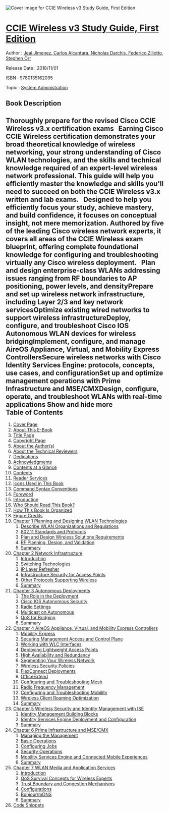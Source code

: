 ![Cover image for CCIE Wireless v3 Study Guide, First Edition](https://imgdetail.ebookreading.net/cover/cover/system_admin/EB9780135162095.jpg)

[CCIE Wireless v3 Study Guide, First Edition](https://ebookreading.net/view/book/CCIE+Wireless+v3+Study+Guide%2C+First+Edition-EB9780135162095_1.html "CCIE Wireless v3 Study Guide, First Edition")
====================================================================================================================

Author : [Jeal Jimenez](https://ebookreading.net/search/author/Jeal+Jimenez),[ Carlos Alcantara](https://ebookreading.net/search/author/+Carlos+Alcantara),[ Nicholas Darchis](https://ebookreading.net/search/author/+Nicholas+Darchis),[ Federico Ziliotto](https://ebookreading.net/search/author/+Federico+Ziliotto),[ Stephen Orr](https://ebookreading.net/search/author/+Stephen+Orr)

Release Date : 2018/11/01

ISBN : 9780135162095

Topic : [System Administration](https://ebookreading.net/search/category/system-administration)

Book Description
-----------------

 Thoroughly prepare for the revised Cisco CCIE Wireless v3.x certification exams
 
Earning Cisco CCIE Wireless certification demonstrates your broad theoretical knowledge of wireless networking, your strong understanding of Cisco WLAN technologies, and the skills and technical knowledge required of an expert-level wireless network professional. This guide will help you efficiently master the knowledge and skills you'll need to succeed on both the CCIE Wireless v3.x written and lab exams.
 
Designed to help you efficiently focus your study, achieve mastery, and build confidence, it focuses on conceptual insight, not mere memorization. Authored by five of the leading Cisco wireless network experts, it covers all areas of the CCIE Wireless exam blueprint, offering complete foundational knowledge for configuring and troubleshooting virtually any Cisco wireless deployment.
 
Plan and design enterprise-class WLANs addressing issues ranging from RF boundaries to AP positioning, power levels, and densityPrepare and set up wireless network infrastructure, including Layer 2/3 and key network servicesOptimize existing wired networks to support wireless infrastructureDeploy, configure, and troubleshoot Cisco IOS Autonomous WLAN devices for wireless bridgingImplement, configure, and manage AireOS Appliance, Virtual, and Mobility Express ControllersSecure wireless networks with Cisco Identity Services Engine: protocols, concepts, use cases, and configurationSet up and optimize management operations with Prime Infrastructure and MSE/CMXDesign, configure, operate, and troubleshoot WLANs with real-time applications        Show and hide more                
Table of Contents
-----------------

1. [Cover Page](https://ebookreading.net/view/book/CCIE+Wireless+v3+Study+Guide%2C+First+Edition-EB9780135162095_1.html)
1. [About This E-Book](https://ebookreading.net/view/book/CCIE+Wireless+v3+Study+Guide%2C+First+Edition-EB9780135162095_2.html)
1. [Title Page](https://ebookreading.net/view/book/CCIE+Wireless+v3+Study+Guide%2C+First+Edition-EB9780135162095_3.html)
1. [Copyright Page](https://ebookreading.net/view/book/CCIE+Wireless+v3+Study+Guide%2C+First+Edition-EB9780135162095_4.html)
1. [About the Author(s)](https://ebookreading.net/view/book/CCIE+Wireless+v3+Study+Guide%2C+First+Edition-EB9780135162095_5.html)
1. [About the Technical Reviewers](https://ebookreading.net/view/book/CCIE+Wireless+v3+Study+Guide%2C+First+Edition-EB9780135162095_6.html)
1. [Dedications](https://ebookreading.net/view/book/CCIE+Wireless+v3+Study+Guide%2C+First+Edition-EB9780135162095_7.html)
1. [Acknowledgments](https://ebookreading.net/view/book/CCIE+Wireless+v3+Study+Guide%2C+First+Edition-EB9780135162095_8.html)
1. [Contents at a Glance](https://ebookreading.net/view/book/CCIE+Wireless+v3+Study+Guide%2C+First+Edition-EB9780135162095_9.html)
1. [Contents](https://ebookreading.net/view/book/CCIE+Wireless+v3+Study+Guide%2C+First+Edition-EB9780135162095_10.html)
1. [Reader Services](https://ebookreading.net/view/book/CCIE+Wireless+v3+Study+Guide%2C+First+Edition-EB9780135162095_11.html)
1. [Icons Used in This Book](https://ebookreading.net/view/book/CCIE+Wireless+v3+Study+Guide%2C+First+Edition-EB9780135162095_12.html)
1. [Command Syntax Conventions](https://ebookreading.net/view/book/CCIE+Wireless+v3+Study+Guide%2C+First+Edition-EB9780135162095_13.html)
1. [Foreword](https://ebookreading.net/view/book/CCIE+Wireless+v3+Study+Guide%2C+First+Edition-EB9780135162095_14.html)
1. [Introduction](https://ebookreading.net/view/book/CCIE+Wireless+v3+Study+Guide%2C+First+Edition-EB9780135162095_15.html)
1. [Who Should Read This Book?](https://ebookreading.net/view/book/CCIE+Wireless+v3+Study+Guide%2C+First+Edition-EB9780135162095_16.html)
1. [How This Book Is Organized](https://ebookreading.net/view/book/CCIE+Wireless+v3+Study+Guide%2C+First+Edition-EB9780135162095_17.html)
1. [Figure Credits](https://ebookreading.net/view/book/CCIE+Wireless+v3+Study+Guide%2C+First+Edition-EB9780135162095_18.html)
1. [Chapter 1 Planning and Designing WLAN Technologies](https://ebookreading.net/view/book/CCIE+Wireless+v3+Study+Guide%2C+First+Edition-EB9780135162095_19.html)
    1. [Describe WLAN Organizations and Regulations](https://ebookreading.net/view/book/CCIE+Wireless+v3+Study+Guide%2C+First+Edition-EB9780135162095_19.html#ch01lev1sec1)
    1. [802.11 Standards and Protocols](https://ebookreading.net/view/book/CCIE+Wireless+v3+Study+Guide%2C+First+Edition-EB9780135162095_19.html#ch01lev1sec2)
    1. [Plan and Design Wireless Solutions Requirements](https://ebookreading.net/view/book/CCIE+Wireless+v3+Study+Guide%2C+First+Edition-EB9780135162095_19.html#ch01lev1sec3)
    1. [RF Planning, Design, and Validation](https://ebookreading.net/view/book/CCIE+Wireless+v3+Study+Guide%2C+First+Edition-EB9780135162095_19.html#ch01lev1sec4)
    1. [Summary](https://ebookreading.net/view/book/CCIE+Wireless+v3+Study+Guide%2C+First+Edition-EB9780135162095_19.html#ch01lev1sec5)
1. [Chapter 2 Network Infrastructure](https://ebookreading.net/view/book/CCIE+Wireless+v3+Study+Guide%2C+First+Edition-EB9780135162095_20.html)
    1. [Introduction](https://ebookreading.net/view/book/CCIE+Wireless+v3+Study+Guide%2C+First+Edition-EB9780135162095_20.html#ch02lev1sec1)
    1. [Switching Technologies](https://ebookreading.net/view/book/CCIE+Wireless+v3+Study+Guide%2C+First+Edition-EB9780135162095_20.html#ch02lev1sec2)
    1. [IP Layer Refresher](https://ebookreading.net/view/book/CCIE+Wireless+v3+Study+Guide%2C+First+Edition-EB9780135162095_20.html#ch02lev1sec3)
    1. [Infrastructure Security for Access Points](https://ebookreading.net/view/book/CCIE+Wireless+v3+Study+Guide%2C+First+Edition-EB9780135162095_20.html#ch02lev1sec4)
    1. [Other Protocols Supporting Wireless](https://ebookreading.net/view/book/CCIE+Wireless+v3+Study+Guide%2C+First+Edition-EB9780135162095_20.html#ch02lev1sec5)
    1. [Summary](https://ebookreading.net/view/book/CCIE+Wireless+v3+Study+Guide%2C+First+Edition-EB9780135162095_20.html#ch02lev1sec6)
1. [Chapter 3 Autonomous Deployments](https://ebookreading.net/view/book/CCIE+Wireless+v3+Study+Guide%2C+First+Edition-EB9780135162095_21.html)
    1. [The Role in the Deployment](https://ebookreading.net/view/book/CCIE+Wireless+v3+Study+Guide%2C+First+Edition-EB9780135162095_21.html#ch03lev1sec1)
    1. [Cisco IOS Autonomous Security](https://ebookreading.net/view/book/CCIE+Wireless+v3+Study+Guide%2C+First+Edition-EB9780135162095_21.html#ch03lev1sec2)
    1. [Radio Settings](https://ebookreading.net/view/book/CCIE+Wireless+v3+Study+Guide%2C+First+Edition-EB9780135162095_21.html#ch03lev1sec3)
    1. [Multicast on Autonomous](https://ebookreading.net/view/book/CCIE+Wireless+v3+Study+Guide%2C+First+Edition-EB9780135162095_21.html#ch03lev1sec4)
    1. [QoS for Bridging](https://ebookreading.net/view/book/CCIE+Wireless+v3+Study+Guide%2C+First+Edition-EB9780135162095_21.html#ch03lev1sec5)
    1. [Summary](https://ebookreading.net/view/book/CCIE+Wireless+v3+Study+Guide%2C+First+Edition-EB9780135162095_21.html#ch03lev1sec6)
1. [Chapter 4 AireOS Appliance, Virtual, and Mobility Express Controllers](https://ebookreading.net/view/book/CCIE+Wireless+v3+Study+Guide%2C+First+Edition-EB9780135162095_22.html)
    1. [Mobility Express](https://ebookreading.net/view/book/CCIE+Wireless+v3+Study+Guide%2C+First+Edition-EB9780135162095_22.html#ch04lev1sec1)
    1. [Securing Management Access and Control Plane](https://ebookreading.net/view/book/CCIE+Wireless+v3+Study+Guide%2C+First+Edition-EB9780135162095_22.html#ch04lev1sec2)
    1. [Working with WLC Interfaces](https://ebookreading.net/view/book/CCIE+Wireless+v3+Study+Guide%2C+First+Edition-EB9780135162095_22.html#ch04lev1sec3)
    1. [Deploying Lightweight Access Points](https://ebookreading.net/view/book/CCIE+Wireless+v3+Study+Guide%2C+First+Edition-EB9780135162095_22.html#ch04lev1sec4)
    1. [High Availability and Redundancy](https://ebookreading.net/view/book/CCIE+Wireless+v3+Study+Guide%2C+First+Edition-EB9780135162095_22.html#ch04lev1sec5)
    1. [Segmenting Your Wireless Network](https://ebookreading.net/view/book/CCIE+Wireless+v3+Study+Guide%2C+First+Edition-EB9780135162095_22.html#ch04lev1sec6)
    1. [Wireless Security Policies](https://ebookreading.net/view/book/CCIE+Wireless+v3+Study+Guide%2C+First+Edition-EB9780135162095_22.html#ch04lev1sec7)
    1. [FlexConnect Deployments](https://ebookreading.net/view/book/CCIE+Wireless+v3+Study+Guide%2C+First+Edition-EB9780135162095_22.html#ch04lev1sec8)
    1. [OfficeExtend](https://ebookreading.net/view/book/CCIE+Wireless+v3+Study+Guide%2C+First+Edition-EB9780135162095_22.html#ch04lev1sec9)
    1. [Configuring and Troubleshooting Mesh](https://ebookreading.net/view/book/CCIE+Wireless+v3+Study+Guide%2C+First+Edition-EB9780135162095_22.html#ch04lev1sec10)
    1. [Radio Frequency Management](https://ebookreading.net/view/book/CCIE+Wireless+v3+Study+Guide%2C+First+Edition-EB9780135162095_22.html#ch04lev1sec11)
    1. [Configuring and Troubleshooting Mobility](https://ebookreading.net/view/book/CCIE+Wireless+v3+Study+Guide%2C+First+Edition-EB9780135162095_22.html#ch04lev1sec12)
    1. [Wireless Client Roaming Optimization](https://ebookreading.net/view/book/CCIE+Wireless+v3+Study+Guide%2C+First+Edition-EB9780135162095_22.html#ch04lev1sec13)
    1. [Summary](https://ebookreading.net/view/book/CCIE+Wireless+v3+Study+Guide%2C+First+Edition-EB9780135162095_22.html#ch04lev1sec14)
1. [Chapter 5 Wireless Security and Identity Management with ISE](https://ebookreading.net/view/book/CCIE+Wireless+v3+Study+Guide%2C+First+Edition-EB9780135162095_23.html)
    1. [Identity Management Building Blocks](https://ebookreading.net/view/book/CCIE+Wireless+v3+Study+Guide%2C+First+Edition-EB9780135162095_23.html#ch05lev1sec1)
    1. [Identity Services Engine Deployment and Configuration](https://ebookreading.net/view/book/CCIE+Wireless+v3+Study+Guide%2C+First+Edition-EB9780135162095_23.html#ch05lev1sec2)
    1. [Summary](https://ebookreading.net/view/book/CCIE+Wireless+v3+Study+Guide%2C+First+Edition-EB9780135162095_23.html#ch05lev1sec3)
1. [Chapter 6 Prime Infrastructure and MSE/CMX](https://ebookreading.net/view/book/CCIE+Wireless+v3+Study+Guide%2C+First+Edition-EB9780135162095_24.html)
    1. [Managing the Management](https://ebookreading.net/view/book/CCIE+Wireless+v3+Study+Guide%2C+First+Edition-EB9780135162095_24.html#ch06lev1sec1)
    1. [Basic Operations](https://ebookreading.net/view/book/CCIE+Wireless+v3+Study+Guide%2C+First+Edition-EB9780135162095_24.html#ch06lev1sec2)
    1. [Configuring Jobs](https://ebookreading.net/view/book/CCIE+Wireless+v3+Study+Guide%2C+First+Edition-EB9780135162095_24.html#ch06lev1sec3)
    1. [Security Operations](https://ebookreading.net/view/book/CCIE+Wireless+v3+Study+Guide%2C+First+Edition-EB9780135162095_24.html#ch06lev1sec4)
    1. [Mobility Services Engine and Connected Mobile Experiences](https://ebookreading.net/view/book/CCIE+Wireless+v3+Study+Guide%2C+First+Edition-EB9780135162095_24.html#ch06lev1sec5)
    1. [Summary](https://ebookreading.net/view/book/CCIE+Wireless+v3+Study+Guide%2C+First+Edition-EB9780135162095_24.html#ch06lev1sec6)
1. [Chapter 7 WLAN Media and Application Services](https://ebookreading.net/view/book/CCIE+Wireless+v3+Study+Guide%2C+First+Edition-EB9780135162095_25.html)
    1. [Introduction](https://ebookreading.net/view/book/CCIE+Wireless+v3+Study+Guide%2C+First+Edition-EB9780135162095_25.html#ch07lev1sec1)
    1. [QoS Survival Concepts for Wireless Experts](https://ebookreading.net/view/book/CCIE+Wireless+v3+Study+Guide%2C+First+Edition-EB9780135162095_25.html#ch07lev1sec2)
    1. [Trust Boundary and Congestion Mechanisms](https://ebookreading.net/view/book/CCIE+Wireless+v3+Study+Guide%2C+First+Edition-EB9780135162095_25.html#ch07lev1sec3)
    1. [Configurations](https://ebookreading.net/view/book/CCIE+Wireless+v3+Study+Guide%2C+First+Edition-EB9780135162095_25.html#ch07lev1sec4)
    1. [Bonjour/mDNS](https://ebookreading.net/view/book/CCIE+Wireless+v3+Study+Guide%2C+First+Edition-EB9780135162095_25.html#ch07lev1sec5)
    1. [Summary](https://ebookreading.net/view/book/CCIE+Wireless+v3+Study+Guide%2C+First+Edition-EB9780135162095_25.html#ch07lev1sec6)
1. [Code Snippets](https://ebookreading.net/view/book/CCIE+Wireless+v3+Study+Guide%2C+First+Edition-EB9780135162095_26.html#ch02_images)
